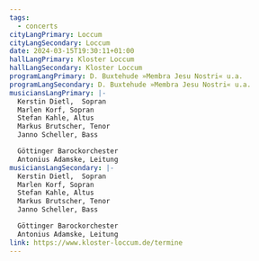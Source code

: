 ```yaml
---
tags:
  - concerts
cityLangPrimary: Loccum
cityLangSecondary: Loccum
date: 2024-03-15T19:30:11+01:00
hallLangPrimary: Kloster Loccum
hallLangSecondary: Kloster Loccum
programLangPrimary: D. Buxtehude »Membra Jesu Nostri« u.a.
programLangSecondary: D. Buxtehude »Membra Jesu Nostri« u.a.
musiciansLangPrimary: |-
  Kerstin Dietl,  Sopran
  Marlen Korf, Sopran
  Stefan Kahle, Altus
  Markus Brutscher, Tenor
  Janno Scheller, Bass

  Göttinger Barockorchester
  Antonius Adamske, Leitung
musiciansLangSecondary: |-
  Kerstin Dietl,  Sopran
  Marlen Korf, Sopran
  Stefan Kahle, Altus
  Markus Brutscher, Tenor
  Janno Scheller, Bass

  Göttinger Barockorchester
  Antonius Adamske, Leitung
link: https://www.kloster-loccum.de/termine
---
```

